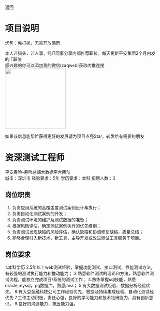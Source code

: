 [返回](../../)

# 项目说明

优势：免打扰，无需开放简历

本人非猎头，非人事，纯IT同事分享内部推荐职位，每天更新平安集团2个月内发的IT职位  
感兴趣的你可以添加我的微信(zaqweb)获取内推连接  
<img src="https://github.com/zaqweb/PA-IT-JOBS/blob/master/WechatICode.jpeg"  height="200" width="200">

如果该信息能帮忙获得更好的发展请为项目点亮Star，转发给有需要的朋友

# 资深测试工程师
平安寿险-寿险总部大数据平台团队  
城市：深圳市 经验要求：5年 学历要求：本科  招聘人数：3

## 岗位职责
1.	负责应用系统的高覆盖度测试案例设计与执行；
2.	负责自动化测试案例的开发；
3.	负责测试环境的维护及测试数据的准备；
4.	根据风险评估，确定测试案例执行的优先级别；
5.	负责测试发现缺陷的风险评估，确认缺陷和协调修复缺陷，质量总结；
6.	能够合理引入新技术，新工具，主导开发或改进测试工具服务于项目。

## 岗位要求
1.本科学历
2.5年以上web测试经验，掌握功能测试、接口测试、性能测试方法，有较强的测试执行能力和推动能力；
3.熟悉软件测试的理论和方法，熟悉软件测试流程，能独立完成项目/系统的测试工作；
4.熟练掌握sql技能，熟悉oracle,mysql，pg数据库，熟悉java；
5.有大数据测试经验、数据分析经验优先。
6.有大型金融科技公司工作经验优先，敏捷及持续集成经验、自动化测试经优先
7.工作主动积极，责任心强，良好的学习能力和技术钻研能力，具有创新意识。
8.良好的沟通能力，抗压能力强。




